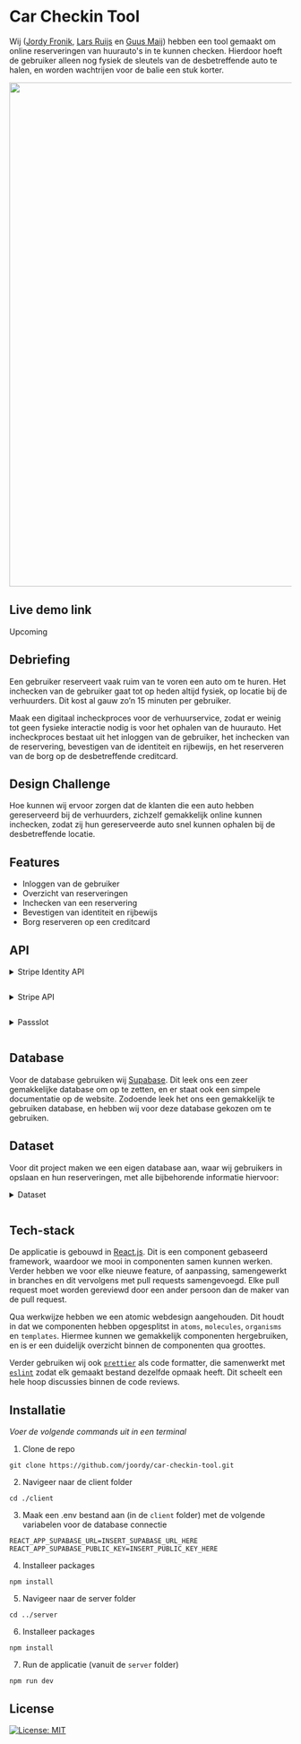 # Car Checkin Tool

Wij ([Jordy Fronik](https://github.com/joordy), [Lars Ruijs](https://github.com/lars-ruijs) en [Guus Maij](https://github.com/tsjuusmei)) hebben een tool gemaakt om online reserveringen van huurauto's in te kunnen checken. Hierdoor hoeft de gebruiker alleen nog fysiek de sleutels van de desbetreffende auto te halen, en worden wachtrijen voor de balie een stuk korter.

<p align="center">
  <img src="https://user-images.githubusercontent.com/55750107/120201781-1ada6c00-c226-11eb-803c-5cbe6fd6b6ff.png" width="900px">
</p>

## Live demo link

Upcoming

## Debriefing

Een gebruiker reserveert vaak ruim van te voren een auto om te huren. Het inchecken van de gebruiker gaat tot op heden altijd fysiek, op locatie bij de verhuurders. Dit kost al gauw zo’n 15 minuten per gebruiker. 

Maak een digitaal incheckproces voor de verhuurservice, zodat er weinig tot geen fysieke interactie nodig is voor het ophalen van de huurauto. Het incheckproces bestaat uit het inloggen van de gebruiker, het inchecken van de reservering, bevestigen van de identiteit en rijbewijs, en het reserveren van de borg op de desbetreffende creditcard. 

## Design Challenge

Hoe kunnen wij ervoor zorgen dat de klanten die een auto hebben gereserveerd bij de verhuurders, zichzelf gemakkelijk online kunnen inchecken, zodat zij hun gereserveerde auto snel kunnen ophalen bij de desbetreffende locatie.

## Features

- Inloggen van de gebruiker
- Overzicht van reserveringen
- Inchecken van een reservering
- Bevestigen van identiteit en rijbewijs
- Borg reserveren op een creditcard

## API

<details style="margin: 1em 0;">
  <summary style="margin: 1em 0;">Stripe Identity API</summary>
  
  Voor het controleren van de identiteit en/of rijbewijs van de gebruiker, maken wij gebruik van [Stripe Identity API](https://stripe.com/docs/identity). Dit is een externe partij die zowel betalingen als het controleren van identiteit doet.
</details>

<details style="margin: 1em 0;">
  <summary style="margin: 1em 0;">Stripe API</summary>
  
  Voor de betaling van de borg, waar er een bedrag wordt gereserveerd op een creditcard, gebruiken wij [Stripe API](https://stripe.com/docs/api).
</details>

<details style="margin: 1em 0;">
  <summary style="margin: 1em 0;">Passslot</summary>
  
  Om de ingecheckte reserveringen kunnen toe te voegen aan de gebruiker zijn Wallet, gebruiken wij [Passslot](https://www.passslot.com/developer/api/resources)
</details>

## Database

Voor de database gebruiken wij [Supabase](https://supabase.io/). Dit leek ons een zeer gemakkelijke database om op te zetten, en er staat ook een simpele documentatie op de website. Zodoende leek het ons een gemakkelijk te gebruiken database, en hebben wij voor deze database gekozen om te gebruiken.

## Dataset

Voor dit project maken we een eigen database aan, waar wij gebruikers in opslaan en hun reserveringen, met alle bijbehorende informatie hiervoor:

<details style="margin: 1em 0;">
  <summary style="margin: 1em 0;">Dataset</summary>
  
  ```js
user[0]: {
  "firstName": String,
  "lastName": String,
  "email": String,
  "password": String,
  "phone": String,
  "birthDate": Date,
  "userID”: String,
  "reservations": [
    {
      "reservationID": String,
      "checkedIn": Boolean,
      "pickUpLocation": String,
      "pickUpDate": Date,
      "pickUpTime": Time,
      "handInDate": Date,

   "handInLocation": String,
      "handInTime": Time,
      "class": String,
      "rentPrice": Number,
      "extraDriver": Number,
      "lowerOwnRisk": Boolean,
      "otherInfo": {
        "ownRisk": Number,
        "deposit": Number,
        "freeKM": Number,
        "priceExtraKM": Number
      },
      "orderDetails": Boolean,
      "verified": {
         "choice": Boolean,
         "id": Boolean
         "image": Boolean
      },
      "paidDeposit": {
         "choice": Boolean,
         "paid": Boolean
      },
     "wallet": {
         "choice": Boolean,
         "paid": Boolean
      },
      "qrCode": String,
      "walletSerialNumber": String
    },
 ],
 user[1]: {
  ...
 }
```

</details>

## Tech-stack

De applicatie is gebouwd in [React.js](https://reactjs.org/). Dit is een component gebaseerd framework, waardoor we mooi in componenten samen kunnen werken.
Verder hebben we voor elke nieuwe feature, of aanpassing, samengewerkt in branches en dit vervolgens met pull requests samengevoegd. Elke pull request moet worden gereviewd door een ander persoon dan de maker van de pull request.

Qua werkwijze hebben we een atomic webdesign aangehouden. Dit houdt in dat we componenten hebben opgesplitst in `atoms`, `molecules`, `organisms` en `templates`. Hiermee kunnen we gemakkelijk componenten hergebruiken, en is er een duidelijk overzicht binnen de componenten qua groottes.

Verder gebruiken wij ook [`prettier`](https://prettier.io/) als code formatter, die samenwerkt met [`eslint`](https://eslint.org/) zodat elk gemaakt bestand dezelfde opmaak heeft. Dit scheelt een hele hoop discussies binnen de code reviews.

## Installatie

*Voer de volgende commands uit in een terminal*

1. Clone de repo

```
git clone https://github.com/joordy/car-checkin-tool.git
```

2. Navigeer naar de client folder

```
cd ./client
```

3. Maak een .env bestand aan (in de `client` folder) met de volgende variabelen voor de database connectie

```
REACT_APP_SUPABASE_URL=INSERT_SUPABASE_URL_HERE
REACT_APP_SUPABASE_PUBLIC_KEY=INSERT_PUBLIC_KEY_HERE
```

4. Installeer packages

``` 
npm install
```

5. Navigeer naar de server folder

```
cd ../server
```

6. Installeer packages

```
npm install
```

7. Run de applicatie (vanuit de `server` folder)

```
npm run dev
```

## License

[![License: MIT](https://img.shields.io/badge/License-MIT-yellow.svg)](https://opensource.org/licenses/MIT)

